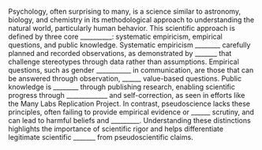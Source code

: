 Psychology, often surprising to many, is a science similar to astronomy, biology, and chemistry in its methodological approach to understanding the natural world, particularly human behavior. This scientific approach is defined by three core __________: systematic empiricism, empirical questions, and public knowledge. Systematic empiricism ________ carefully planned and recorded observations, as demonstrated by _______ that challenge stereotypes through data rather than assumptions. Empirical questions, such as gender ___________ in communication, are those that can be answered through observation, ______ value-based questions. Public knowledge is ________ through publishing research, enabling scientific progress through _____________ and self-correction, as seen in efforts like the Many Labs Replication Project. In contrast, pseudoscience lacks these principles, often failing to provide empirical evidence or ______ scrutiny, and can lead to harmful beliefs and _________. Understanding these distinctions highlights the importance of scientific rigor and helps differentiate legitimate scientific _______ from pseudoscientific claims.